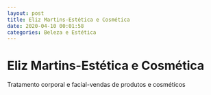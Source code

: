 ```yaml
---
layout: post
title: Eliz Martins-Estética e Cosmética
date: 2020-04-10 00:01:58 
categories: Beleza e Estética
---
```


# Eliz Martins-Estética e Cosmética

Tratamento corporal e facial-vendas de produtos e cosméticos
